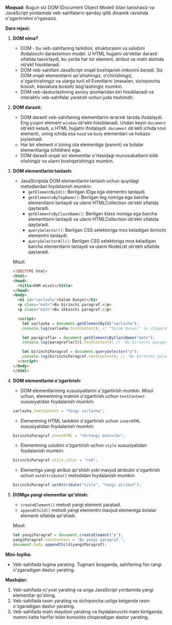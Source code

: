 **Maqsad:** Bugun siz DOM (Document Object Model) bilan tanishasiz va JavaScript yordamida veb-sahifalarni qanday qilib dinamik ravishda o'zgartirishni o'rganasiz.

**Dars rejasi:**

1. **DOM nima?**

    * DOM - bu veb-sahifaning tarkibini, strukturasini va uslubini ifodalovchi daraxtsimon model. U HTML hujjatni ob'ektlar daraxti sifatida tasvirlaydi, bu yerda har bir element, atribut va matn alohida ob'ekt hisoblanadi.
    * DOM veb-sahifani JavaScript orqali boshqarish imkonini beradi. Siz DOM orqali elementlarni qo'shishingiz, o'chirishingiz, o'zgartirishingiz va ularga turli xil Eventlarni (masalan, sichqoncha bosish, klaviatura bosish) bog'lashingiz mumkin.
    * DOM veb-dasturlashning asosiy qismlaridan biri hisoblanadi va interaktiv veb-sahifalar yaratish uchun juda muhimdir.

2. **DOM daraxti:**

    * DOM daraxti veb-sahifaning elementlarini ierarxik tarzda ifodalaydi. Eng yuqori element `window` ob'ekti hisoblanadi. Undan keyin `document` ob'ekti keladi, u HTML hujjatni ifodalaydi. `document` ob'ekti ichida `html` elementi, uning ichida esa `head` va `body` elementlari va hokazo joylashadi.
    * Har bir element o'zining ota elementiga (parent) va bolalar elementlariga (children) ega.
    * DOM daraxti orqali siz elementlar o'rtasidagi munosabatlarni bilib olishingiz va ularni boshqarishingiz mumkin.

3. **DOM elementlarini tanlash:**

    * JavaScriptda DOM elementlarini tanlash uchun quyidagi metodlardan foydalanish mumkin:
        * `getElementById()`: Berilgan IDga ega elementni tanlaydi.
        * `getElementsByTagName()`: Berilgan teg nomiga ega barcha elementlarni tanlaydi va ularni HTMLCollection ob'ekti sifatida qaytaradi.
        * `getElementsByClassName()`: Berilgan klass nomiga ega barcha elementlarni tanlaydi va ularni HTMLCollection ob'ekti sifatida qaytaradi.
        * `querySelector()`: Berilgan CSS selektoriga mos keladigan birinchi elementni tanlaydi.
        * `querySelectorAll()`: Berilgan CSS selektoriga mos keladigan barcha elementlarni tanlaydi va ularni NodeList ob'ekti sifatida qaytaradi.

    Misol:

    ```html
    <!DOCTYPE html>
    <html>
    <head>
      <title>DOM misol</title>
    </head>
    <body>
      <h1 id="sarlavha">Salom Dunyo!</h1>
      <p class="matn">Bu birinchi paragraf.</p>
      <p class="matn">Bu ikkinchi paragraf.</p>

      <script>
        let sarlavha = document.getElementById("sarlavha");
        console.log(sarlavha.textContent); // "Salom Dunyo!" ni chiqaradi

        let paragraflar = document.getElementsByClassName("matn");
        console.log(paragraflar[0].textContent); // "Bu birinchi paragraf." ni chiqaradi

        let birinchiParagraf = document.querySelector("p");
        console.log(birinchiParagraf.textContent); // "Bu birinchi paragraf." ni chiqaradi
      </script>
    </body>
    </html>
    ```

4. **DOM elementlarini o'zgartirish:**

    * DOM elementlarining xususiyatlarini o'zgartirish mumkin. Misol uchun, elementning matnini o'zgartirish uchun `textContent` xususiyatidan foydalanish mumkin:

    ```javascript
    sarlavha.textContent = "Yangi sarlavha";
    ```

    * Elementning HTML tarkibini o'zgartirish uchun `innerHTML` xususiyatidan foydalanish mumkin:

    ```javascript
    birinchiParagraf.innerHTML = "<b>Yangi matn</b>";
    ```

    * Elementning uslubini o'zgartirish uchun `style` xususiyatidan foydalanish mumkin:

    ```javascript
    birinchiParagraf.style.color = "red";
    ```

    * Elementga yangi atribut qo'shish yoki mavjud atributni o'zgartirish uchun `setAttribute()` metodidan foydalanish mumkin:

    ```javascript
    birinchiParagraf.setAttribute("title", "Yangi atribut");
    ```

5. **DOMga yangi elementlar qo'shish:**

    * `createElement()` metodi yangi element yaratadi.
    * `appendChild()` metodi yangi elementni mavjud elementga bolalar elementi sifatida qo'shadi.

    Misol:

    ```javascript
    let yangiParagraf = document.createElement("p");
    yangiParagraf.textContent = "Bu yangi paragraf.";
    document.body.appendChild(yangiParagraf);
    ```

**Mini-loyiha:**

* Veb-sahifada tugma yarating. Tugmani bosganda, sahifaning fon rangi o'zgaradigan dastur yarating.

**Mashqlar:**

1.  Veb-sahifada ro'yxat yarating va unga JavaScript yordamida yangi elementlar qo'shing.
2.  Veb-sahifada rasm yarating va sichqoncha ustiga kelganda rasm o'zgaradigan dastur yarating.
3.  Veb-sahifada matn maydoni yarating va foydalanuvchi matn kiritganda, matnni katta harflar bilan konsolda chiqaradigan dastur yarating.